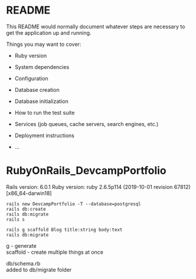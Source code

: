 # README

This README would normally document whatever steps are necessary to get the
application up and running.

Things you may want to cover:

* Ruby version

* System dependencies

* Configuration

* Database creation

* Database initialization

* How to run the test suite

* Services (job queues, cache servers, search engines, etc.)

* Deployment instructions

* ...
# RubyOnRails_DevcampPortfolio

Rails version: 6.0.1
Ruby version: ruby 2.6.5p114 (2019-10-01 revision 67812) [x86_64-darwin18]

```terminal
rails new DevcampPortfolio -T --database=postgresql
rails db:create
rails db:migrate
rails s
```

```terminal
rails g scaffold Blog title:string body:text
rails db:migrate
```
g - generate \
scaffold - create multiple things at once

db/schema.rb \
added to db/migrate folder
